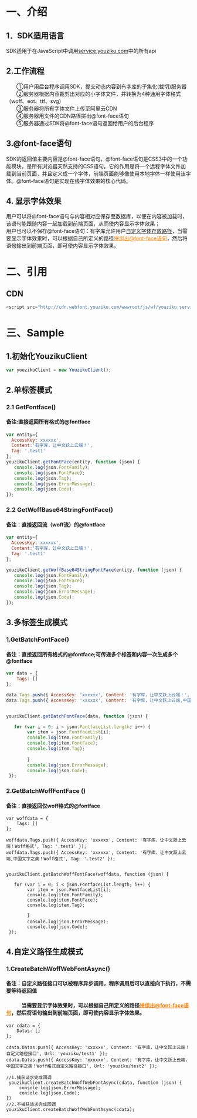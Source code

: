 # 一、介绍

## 1．SDK适用语言<br/>
SDK适用于在JavaScript中调用<a  target="_blank"  href="http://service.youziku.com">service.youziku.com</a>中的所有api<br/>

## 2.工作流程<br/>
　　①用户用后台程序调用SDK，提交动态内容到有字库的子集化(裁切)服务器<br/>
　　②服务器根据内容裁剪出对应的小字体文件，并转换为4种通用字体格式（woff、eot、ttf、svg）<br/>
　　③服务器将所有字体文件上传至阿里云CDN<br/>
　　④服务器用文件的CDN路径拼出@font-face语句<br/>
　　⑤服务器通过SDK将@font-face语句返回给用户的后台程序<br/>

## 3.@font-face语句<br/>
SDK的返回值主要内容是@font-face语句，@font-face语句是CSS3中的一个功能模块，是所有浏览器天然支持的CSS语句。它的作用是将一个远程字体文件加载到当前页面，并且定义成一个字体，前端页面能够像使用本地字体一样使用该字体。@font-face语句是实现在线字体效果的核心代码。<br/>

## 4. 显示字体效果
用户可以将@font-face语句与内容相对应保存至数据库，以便在内容被加载时，该语句能跟随内容一起加载到前端页面，从而使内容显示字体效果；<br/>
用户也可以不保存@font-face语句：有字库允许用户<a href="#user-content-4自定义路径生成模式">自定义字体存放路径</a>，当需要显示字体效果时，可以根据自己所定义的路径<a href="http://service.youziku.com/index.html#format" target="_blank" style="color: #ff7e00;">拼组出@font-face语句</a>，然后将语句输出到前端页面，即可使内容显示字体效果。


# 二、引用
## CDN
``` javascript
<script src="http://cdn.webfont.youziku.com/wwwroot/js/wf/youziku.service.sdk.min.js" type="text/javascript"></script>
```

# 三、Sample
## 1.初始化YouzikuClient
``` javascript
var youzikuClient = new YouzikuClient();
```
## 2.单标签模式
### 2.1 GetFontface()
#### 备注:直接返回所有格式的@fontface
``` javascript
var entity={
  AccessKey:'xxxxxx',
  Content:'有字库，让中文跃上云端！',
  Tag: '.test1'  
};
youzikuClient.getFontFace(entity, function (json) {
   console.log(json.FontFamily);
   console.log(json.FontFace);
   console.log(json.Tag);
   console.log(json.ErrorMessage);
   console.log(json.Code);
});

```
### 2.2 GetWoffBase64StringFontFace()
#### 备注：直接返回流（woff流）的@fontface
``` javascript
var entity={
  AccessKey:'xxxxxx',
  Content:'有字库，让中文跃上云端！',
  Tag: '.test1'  
};

youzikuClient.getWoffBase64StringFontFace(entity, function (json) {
   console.log(json.FontFamily);
   console.log(json.FontFace);
   console.log(json.Tag);
   console.log(json.ErrorMessage);　
   console.log(json.Code);
});
```
## 3.多标签生成模式
### 1.GetBatchFontFace()
#### 备注：直接返回所有格式的@fontface;可传递多个标签和内容一次生成多个@fontface
``` javascript
var data = {
    Tags: []
};

data.Tags.push({ AccessKey: 'xxxxxx', Content: '有字库，让中文跃上云端！', Tag: '.test1' });
data.Tags.push({ AccessKey: 'xxxxxx', Content: '有字库，让中文跃上云端,中国文字之美！', Tag: '#id2' });


youzikuClient.getBatchFontFace(data, function (json) {

   for (var i = 0; i < json.FontfaceList.length; i++) {
        var item = json.FontfaceList[i];
        console.log(item.FontFamily);
        console.log(item.FontFace);
        console.log(item.Tag);
       
        }
        console.log(json.ErrorMessage);
        console.log(json.Code);
 });

```
### 2.GetBatchWoffFontFace ()
#### 备注：直接返回仅woff格式的@fontface
``` node
var woffdata = {
    Tags: []
};

woffdata.Tags.push({ AccessKey: 'xxxxxx', Content: '有字库，让中文跃上云端！Woff格式', Tag: '.test1' });
woffdata.Tags.push({ AccessKey: 'xxxxxx', Content: '有字库，让中文跃上云端,中国文字之美！Woff格式', Tag: '.test2' });


youzikuClient.getBatchWoffFontFace(woffdata, function (json) {

   for (var i = 0; i < json.FontfaceList.length; i++) {
        var item = json.FontfaceList[i];
        console.log(item.FontFamily);
        console.log(item.FontFace);
        console.log(item.Tag);
          
        }
        console.log(json.ErrorMessage);　　
        console.log(json.Code);
 });

```

## 4.自定义路径生成模式
### 1.CreateBatchWoffWebFontAsync()
#### 备注：自定义路径接口可以被程序异步调用，程序调用后可以直接向下执行，不需要等待返回值
#### &emsp;&emsp;&emsp;当需要显示字体效果时，可以根据自己所定义的路径<a href="http://service.youziku.com/index.html#format" target="_blank" style="color: #ff7e00;">拼组出@font-face语句</a>，然后将语句输出到前端页面，即可使内容显示字体效果。
``` node
var cdata = {
    Datas: []
};

cdata.Datas.push({ AccessKey: 'xxxxxx', Content: '有字库，让中文跃上云端！自定义路径接口', Url: 'youziku/test1' });
cdata.Datas.push({ AccessKey: 'xxxxxx', Content: '有字库，让中文跃上云端，中国文字之美！Woff格式自定义路径接口', Url: 'youziku/test2' });

//1.捕获请求完成回调
 youzikuClient.createBatchWoffWebFontAsync(cdata, function (json) {
     console.log(json.ErrorMessage);
     console.log(json.Code);
})
//2.不捕获请求完成回调
youzikuClient.createBatchWoffWebFontAsync(cdata);

```
